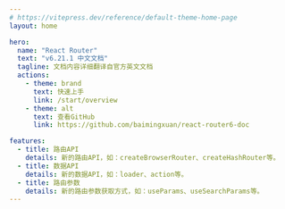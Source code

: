 ```yaml
---
# https://vitepress.dev/reference/default-theme-home-page
layout: home

hero:
  name: "React Router"
  text: "v6.21.1 中文文档"
  tagline: 文档内容详细翻译自官方英文文档
  actions:
    - theme: brand
      text: 快速上手
      link: /start/overview
    - theme: alt
      text: 查看GitHub
      link: https://github.com/baimingxuan/react-router6-doc

features:
  - title: 路由API
    details: 新的路由API，如：createBrowserRouter、createHashRouter等。
  - title: 数据API
    details: 新的数据API，如：loader、action等。
  - title: 路由参数
    details: 新的路由参数获取方式，如：useParams、useSearchParams等。
---
```


